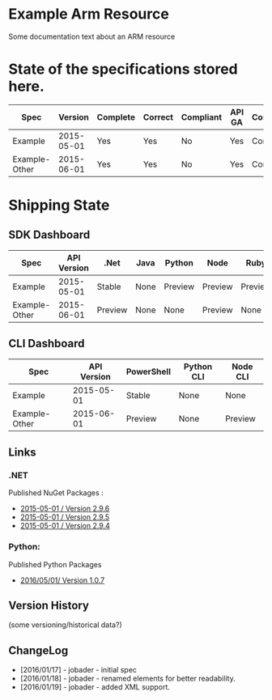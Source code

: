 # Example Arm Resource
Some documentation text about an ARM resource

# State of the specifications stored here.

|Spec   |Version    |Complete|Correct|Compliant|API GA|Composition|Tag|
|-------|-----------|--------|-------|---------|------|-----------|---|
|Example| 2015-05-01|Yes     |Yes    |No       |Yes   |Composite  |http://foo/bar/bin/baz|
|Example-Other| 2015-06-01|Yes     |Yes    |No       |Yes   |Composite  |http://foo/bar/bin/bar|

# Shipping State 
## SDK Dashboard 

|Spec   |API Version|.Net    |Java    | Python | Node   | Ruby   | Go     |
|-------|-----------|--------|--------|--------|--------|--------|--------|
|Example| 2015-05-01|Stable  |None    |Preview |Preview |Preview |None    |
|Example-Other| 2015-06-01|Preview |None    |None    |Preview |None    |None    |

## CLI Dashboard
|Spec   |API Version|PowerShell |Python CLI|Node CLI |
|-------|-----------|-----------|----------|---------|
|Example| 2015-05-01|Stable     |None      |None     |
|Example-Other| 2015-06-01|Preview    |None      |Preview  |

## Links

### .NET 
Published NuGet Packages : 
  - [2015-05-01 / Version 2.9.6](http://nuget.org/foo....)
  - [2015-05-01 / Version 2.9.5](http://nuget.org/foo....)
  - [2015-05-01 / Version 2.9.4](http://nuget.org/foo....)

### Python:
Published Python Packages 
  - [2016/05/01/ Version 1.0.7](http://python/pypy/foo....)

## Version History
(some versioning/historical data?)

## ChangeLog
- [2016/01/17] - jobader - initial spec
- [2016/01/18] - jobader - renamed elements for better readability.
- [2016/01/19] - jobader - added XML support.